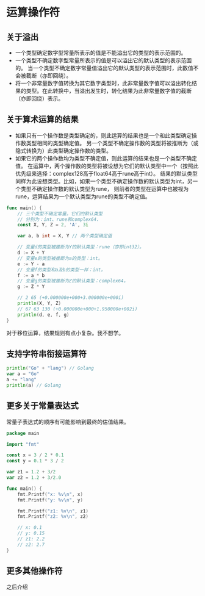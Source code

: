# 运算操作符
## 关于溢出
- 一个类型确定数字型常量所表示的值是不能溢出它的类型的表示范围的。
- 一个类型不确定数字型常量所表示的值是可以溢出它的默认类型的表示范围的。 当一个类型不确定数字常量值溢出它的默认类型的表示范围时，此数值不会被截断（亦即回绕）。
- 将一个非常量数字值转换为其它数字类型时，此非常量数字值可以溢出转化结果的类型。在此转换中，当溢出发生时，转化结果为此非常量数字值的截断（亦即回绕）表示。

## 关于算术运算的结果

- 如果只有一个操作数是类型确定的，则此运算的结果也是一个和此类型确定操作数类型相同的类型确定值。 另一个类型不确定操作数的类型将被推断为（或隐式转换为）此类型确定操作数的类型。
- 如果它的两个操作数均为类型不确定值，则此运算的结果也是一个类型不确定值。 在运算中，两个操作数的类型将被设想为它们的默认类型中一个（按照此优先级来选择：complex128高于float64高于rune高于int）。 结果的默认类型同样为此设想类型。比如，如果一个类型不确定操作数的默认类型为int，另一个类型不确定操作数的默认类型为rune， 则前者的类型在运算中也被视为rune，运算结果为一个默认类型为rune的类型不确定值。

```go
func main() {
	// 三个类型不确定常量。它们的默认类型
	// 分别为：int、rune和complex64.
	const X, Y, Z = 2, 'A', 3i

	var a, b int = X, Y // 两个类型确定值

	// 变量d的类型被推断为Y的默认类型：rune（亦即int32）。
	d := X + Y
	// 变量e的类型被推断为a的类型：int。
	e := Y - a
	// 变量f的类型和a及b的类型一样：int。
	f := a * b
	// 变量g的类型被推断为Z的默认类型：complex64。
	g := Z * Y

	// 2 65 (+0.000000e+000+3.000000e+000i)
	println(X, Y, Z)
	// 67 63 130 (+0.000000e+000+1.950000e+002i)
	println(d, e, f, g)
}
```
对于移位运算，结果规则有点小复杂。我不想学。

## 支持字符串衔接运算符
```go
println("Go" + "lang") // Golang
var a = "Go"
a += "lang"
println(a) // Golang
```

## 更多关于常量表达式
常量子表达式的顺序有可能影响到最终的估值结果。

```go
package main

import "fmt"

const x = 3 / 2 * 0.1
const y = 0.1 * 3 / 2

var z1 = 1.2 + 3/2
var z2 = 1.2 + 3/2.0

func main() {
	fmt.Printf("x: %v\n", x)
	fmt.Printf("y: %v\n", y)

	fmt.Printf("z1: %v\n", z1)
	fmt.Printf("z2: %v\n", z2)

	// x: 0.1
	// y: 0.15
	// z1: 2.2
	// z2: 2.7
}

```

## 更多其他操作符
之后介绍

